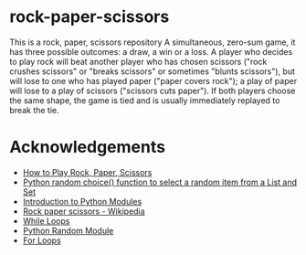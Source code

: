 # rock-paper-scissors
This is a rock, paper, scissors repository
A simultaneous, zero-sum game, it has three possible outcomes: a draw, a win or a loss. A player who decides to play rock will beat another player who has chosen scissors ("rock crushes scissors" or "breaks scissors" or sometimes "blunts scissors"), but will lose to one who has played paper ("paper covers rock"); a play of paper will lose to a play of scissors ("scissors cuts paper"). If both players choose the same shape, the game is tied and is usually immediately replayed to break the tie.

# Acknowledgements
- [How to Play Rock, Paper, Scissors](https://www.youtube.com/watch?v=ND4fd6yScBM)
- [Python random choice() function to select a random item from a List and Set ](https://pynative.com/python-random-choice/)
- [Introduction to Python Modules ](https://www.youtube.com/watch?v=uoVUOTPL9Rw&list=PLxuUHF3OiqfWAITD4gPUHZ1GcYRqmyF7P&index=27)
- [Rock paper scissors - Wikipedia ](https://en.wikipedia.org/wiki/Rock_paper_scissors)
- [While Loops  ](https://www.youtube.com/watch?v=J8dkgM8Mck0&list=PLxuUHF3OiqfWAITD4gPUHZ1GcYRqmyF7P&index=20)
- [Python Random Module ](https://www.w3schools.com/python/module_random.asp)
- [For Loops ](https://www.youtube.com/watch?v=P9sIg93Boso&list=PLxuUHF3OiqfWAITD4gPUHZ1GcYRqmyF7P&index=19)
